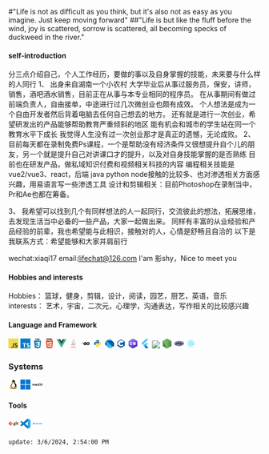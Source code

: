 #"Life is not as difficult as you think, but it's also not as easy as you imagine. Just keep moving forward"
##"Life is but like the fluff before the wind, joy is scattered, sorrow is scattered, all becoming specks of duckweed in the river."

#### self-introduction
分三点介绍自己，个人工作经历，要做的事以及自身掌握的技能，未来要与什么样的人同行
  1、 出身来自湖南一个小农村
     大学毕业后从事过服务员，保安，讲师，销售，酒吧酒水销售，目前正在从事与本专业相同的程序员。
     在从事期间有做过前端负责人，自由接单，中途进行过几次微创业也颇有成效。
     个人想法是成为一个自由开发者然后背着电脑去任何自己想去的地方。
     还有就是进行一次创业，希望研发出的产品能够帮助教育严重倾斜的地区
     能有机会和城市的学生站在同一个教育水平下成长
     我觉得人生没有过一次创业那才是真正的遗憾，无论成败。
 2、
   目前每天都在录制免费Ps课程，一个是帮助没有经济条件又很想提升自个儿的朋友，另一个就是提升自己对讲课口才的提升，以及对自身技能掌握的是否熟练
   目前也在研发产品，做私域知识付费和视频相关科技的内容
   编程相关技能是vue2/vue3、react，后端 java python node接触的比较多、也对渗透相关方面感兴趣，用易语言写一些渗透工具
   设计和剪辑相关：目前Photoshop在录制当中，Pr和Ae也都在筹备。
 
 3、
   我希望可以找到几个有同样想法的人一起同行，交流彼此的想法，拓展思维，去发现生活当中必备的一些产品，大家一起做出来。
   同样有丰富的从业经验和产品经验的前辈，我也希望能与此相识，接触对的人，心情是舒畅且自洽的
   以下是我联系方式：希望能够和大家并肩前行  
  
  wechat:xiaqi17
  email:lifechat@126.com
  I'am 影shy，Nice to meet you
 


#### Hobbies and interests
   Hobbies： 篮球，健身，剪辑，设计，阅读，园艺，厨艺，英语，音乐
   interests： 艺术，宇宙，二次元，心理学，沟通表达，写作相关的比较感兴趣


#### Language and Framework

<code><img height="20" src="https://raw.githubusercontent.com/github/explore/80688e429a7d4ef2fca1e82350fe8e3517d3494d/topics/javascript/javascript.png"></code>
<code><img height="20" src="https://raw.githubusercontent.com/github/explore/80688e429a7d4ef2fca1e82350fe8e3517d3494d/topics/typescript/typescript.png"></code>
<code><img height="20" src="https://raw.githubusercontent.com/github/explore/80688e429a7d4ef2fca1e82350fe8e3517d3494d/topics/css/css.png"></code>
<code><img height="20" src="https://raw.githubusercontent.com/github/explore/80688e429a7d4ef2fca1e82350fe8e3517d3494d/topics/html/html.png"></code>
<code><img height="20" src="https://raw.githubusercontent.com/github/explore/80688e429a7d4ef2fca1e82350fe8e3517d3494d/topics/vue/vue.png"></code>
<code><img height="20" src="https://raw.githubusercontent.com/github/explore/5b3600551e122a3277c2c5368af2ad5725ffa9a1/topics/java/java.png"></code>
<code><img height="20" src="https://raw.githubusercontent.com/github/explore/5b3600551e122a3277c2c5368af2ad5725ffa9a1/topics/go/go.png"></code>
<code><img height="20" src="https://raw.githubusercontent.com/github/explore/5b3600551e122a3277c2c5368af2ad5725ffa9a1/topics/python/python.png"></code>
<code><img height="20" src="https://raw.githubusercontent.com/github/explore/5b3600551e122a3277c2c5368af2ad5725ffa9a1/topics/dart/dart.png"></code>
<code><img height="20" src="https://raw.githubusercontent.com/github/explore/5b3600551e122a3277c2c5368af2ad5725ffa9a1/topics/c/c.png"></code>
<code><img height="20" src="https://raw.githubusercontent.com/github/explore/5b3600551e122a3277c2c5368af2ad5725ffa9a1/topics/csharp/csharp.png"></code>
<code><img height="20" src="https://raw.githubusercontent.com/github/explore/5b3600551e122a3277c2c5368af2ad5725ffa9a1/topics/flutter/flutter.png"></code>
<code><img height="20" src="https://camo.githubusercontent.com/5c92eeb467fd5d2b1ef1c560e3c3c2f758a8d4e03a8136bda7b41a2d3d4a1b59/68747470733a2f2f72656163746e61746976652e6465762f696d672f6865616465725f6c6f676f2e737667" ></code>
<code><img height="20" src="https://raw.githubusercontent.com/github/explore/80688e429a7d4ef2fca1e82350fe8e3517d3494d/topics/nodejs/nodejs.png"></code>
<code><img height="20" src="https://raw.githubusercontent.com/github/explore/80688e429a7d4ef2fca1e82350fe8e3517d3494d/topics/php/php.png"></code>
<code><img height="20" src="https://raw.githubusercontent.com/github/explore/80688e429a7d4ef2fca1e82350fe8e3517d3494d/topics/react-native/react-native.png"></code>
### Systems
<code><img height="20" src="https://raw.githubusercontent.com/github/explore/5b3600551e122a3277c2c5368af2ad5725ffa9a1/topics/linux/linux.png"></code>
<code><img height="20" src="https://raw.githubusercontent.com/github/explore/5b3600551e122a3277c2c5368af2ad5725ffa9a1/topics/windows/windows.png"></code>
<code><img height="20" src="https://raw.githubusercontent.com/github/explore/5b3600551e122a3277c2c5368af2ad5725ffa9a1/topics/macos/macos.png"></code>



#### Tools

<code><img height="20" src="https://raw.githubusercontent.com/github/explore/80688e429a7d4ef2fca1e82350fe8e3517d3494d/topics/git/git.png"></code>
<code><img height="20" src="https://raw.githubusercontent.com/github/explore/80688e429a7d4ef2fca1e82350fe8e3517d3494d/topics/visual-studio-code/visual-studio-code.png"></code>
<code><img height="20" src="https://raw.githubusercontent.com/devicons/devicon/d00d0969292a6569d45b06d3f350f463a0107b0d/icons/webpack/webpack-original-wordmark.svg" alt="webpack"></code>

<code  align="right">update: 3/6/2024, 2:54:00 PM</code>
